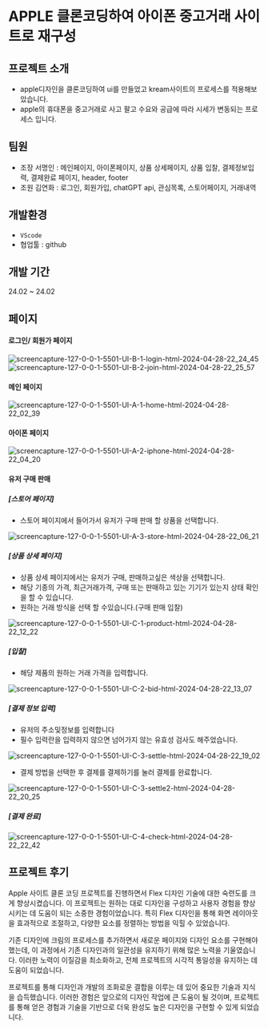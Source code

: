 # APPLE 클론코딩하여 아이폰 중고거래 사이트로 재구성

## 프로젝트 소개
- apple디자인을 클론코딩하여 ui를 만들었고 kream사이트의 프로세스를 적용해보았습니다.
- apple의 휴대폰을 중고거래로 사고 팔고 수요와 공급에 따라 시세가 변동되는 프로세스 입니다.

## 팀원
- 조장 서명인 : 메인페이지, 아이폰페이지, 상품 상세페이지, 상품 입찰, 결제정보입력, 결제완료 페이지, header, footer
- 조원 김연화 : 로그인, 회원가입, chatGPT api, 관심목록, 스토어페이지, 거래내역

## 개발환경
- `VScode`
- 협업툴 : github


## 개발 기간
24.02 ~ 24.02

## 페이지
#### 로그인/ 회원가 페이지

![screencapture-127-0-0-1-5501-UI-B-1-login-html-2024-04-28-22_24_45](https://github.com/westco2/APPLE/assets/148563632/e97a0fb6-be72-43f5-aa5b-09503d120b41)
![screencapture-127-0-0-1-5501-UI-B-2-join-html-2024-04-28-22_25_57](https://github.com/westco2/APPLE/assets/148563632/077bf7bf-1665-46a8-884c-67907d7815ae)


#### 메인 페이지

![screencapture-127-0-0-1-5501-UI-A-1-home-html-2024-04-28-22_02_39](https://github.com/westco2/APPLE/assets/148563632/a98cfac9-e022-46ba-b0dc-fe94647537b1)

#### 아이폰 페이지

![screencapture-127-0-0-1-5501-UI-A-2-iphone-html-2024-04-28-22_04_20](https://github.com/westco2/APPLE/assets/148563632/7203c935-7442-44b2-b661-c1cab16f39f4)

#### 유저 구매 판매

##### [스토어 페이지]
- 스토어 페이지에서 들어가서 유저가 구매 판매 할 상품을 선택합니다.

![screencapture-127-0-0-1-5501-UI-A-3-store-html-2024-04-28-22_06_21](https://github.com/westco2/APPLE/assets/148563632/eb71ba0c-8ea5-45e7-8063-7b31cc7c0854)


##### [상품 상세 페이지]
- 상품 상세 페이지에서는 유저가 구매, 판매하고싶은 색상을 선택합니다.
- 해당 기종의 가격, 최근거래가격, 구매 또는 판매하고 있는 기기가 있는지 상태 확인을 할 수 있습니다.
- 원하는 거래 방식을 선택 할 수있습니다.(구매 판매 입찰)

![screencapture-127-0-0-1-5501-UI-C-1-product-html-2024-04-28-22_12_22](https://github.com/westco2/APPLE/assets/148563632/1cde1016-f69a-4f5b-9c5a-35af1377efac)

##### [입찰]
- 해당 제품의 원하는 거래 가격을 입력합니다.

![screencapture-127-0-0-1-5501-UI-C-2-bid-html-2024-04-28-22_13_07](https://github.com/westco2/APPLE/assets/148563632/480922f0-0184-4ff6-82b9-763e255cf52f)

##### [결제 정보 입력] 
- 유저의 주소및정보를 입력합니다
- 필수 입력란을 입력하지 않으면 넘어가지 않는 유효성 검사도 해주었습니다.

![screencapture-127-0-0-1-5501-UI-C-3-settle-html-2024-04-28-22_19_02](https://github.com/westco2/APPLE/assets/148563632/4c04080f-d96e-4d4a-9742-591ecf8f3f8a)

- 결제 방법을 선택한 후 결제를 결제하기를 눌러 결제를 완료합니다.

![screencapture-127-0-0-1-5501-UI-C-3-settle2-html-2024-04-28-22_20_25](https://github.com/westco2/APPLE/assets/148563632/49d4c299-3357-4d13-ab72-530b5d337f7a)

##### [결제 완료]

![screencapture-127-0-0-1-5501-UI-C-4-check-html-2024-04-28-22_22_42](https://github.com/westco2/APPLE/assets/148563632/b356c282-1b47-4889-a894-52fa62a26913)

## 프로젝트 후기 

Apple 사이트 클론 코딩 프로젝트를 진행하면서 Flex 디자인 기술에 대한 숙련도를 크게 향상시켰습니다. 이 프로젝트는 원하는 대로 디자인을 구성하고 사용자 경험을 향상시키는 데 도움이 되는 소중한 경험이었습니다. 특히 Flex 디자인을 통해 화면 레이아웃을 효과적으로 조절하고, 다양한 요소를 정렬하는 방법을 익힐 수 있었습니다.

기존 디자인에 크림의 프로세스를 추가하면서 새로운 페이지와 디자인 요소를 구현해야 했는데, 이 과정에서 기존 디자인과의 일관성을 유지하기 위해 많은 노력을 기울였습니다. 이러한 노력이 이질감을 최소화하고, 전체 프로젝트의 시각적 통일성을 유지하는 데 도움이 되었습니다.

프로젝트를 통해 디자인과 개발의 조화로운 결합을 이루는 데 있어 중요한 기술과 지식을 습득했습니다. 이러한 경험은 앞으로의 디자인 작업에 큰 도움이 될 것이며, 프로젝트를 통해 얻은 경험과 기술을 기반으로 더욱 완성도 높은 디자인을 구현할 수 있게 되었습니다.







